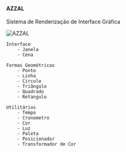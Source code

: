 #### AZZAL


 Sistema de Renderização de Interface Gráfica

![AZZAL](https://github.com/luandkg/tronarko/blob/master/res/azzal_01.png)

    Interface
        - Janela
        - Cena
        
    Formas Geométricas
        - Ponto
        - Linha
        - Circulo
        - Triângulo
        - Quadrado
        - Retangulo
        
    Utilitários
        - Tempo
        - Cronometro
        - Cor
        - Luz
        - Paleta
        - Posicionador
        - Transformador de Cor